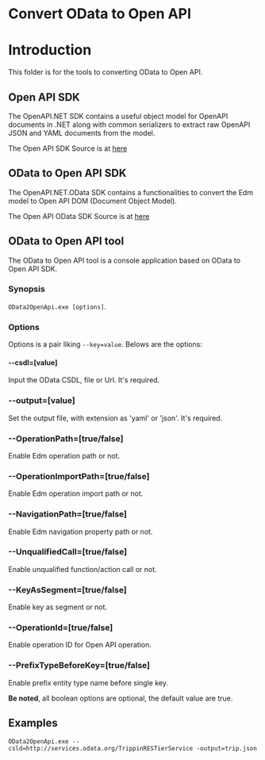 Convert OData to Open API
============= 

# Introduction 

This folder is for the tools to converting OData to Open API.

## Open API SDK

The OpenAPI.NET SDK contains a useful object model for OpenAPI documents in .NET along with common serializers to extract raw OpenAPI JSON and YAML documents from the model. 

The Open API SDK Source is at [here](https://github.com/microsoft/openapi.net)

## OData to Open API SDK

The OpenAPI.NET.OData SDK contains a functionalities to convert the Edm model to Open API DOM (Document Object Model). 

The Open API OData SDK Source is at [here](https://github.com/microsoft/openapi.net.OData)

## OData to Open API tool

The OData to Open API tool is a console application based on OData to Open API SDK.

### Synopsis

`OData2OpenApi.exe [options]`.

### Options

Options is a pair liking `--key=value`. Belows are the options:

#### --csdl=[value]

Input the OData CSDL, file or Url. It's required.

### --output=[value]

Set the output file, with extension as 'yaml' or 'json'. It's required.

### --OperationPath=[true/false]

Enable Edm operation path or not.

### --OperationImportPath=[true/false]

Enable Edm operation import path or not.

### --NavigationPath=[true/false]

Enable Edm navigation property path or not.

### --UnqualifiedCall=[true/false]

Enable unqualified function/action call or not.

### --KeyAsSegment=[true/false]

Enable key as segment or not.

### --OperationId=[true/false]

Enable operation ID for Open API operation.

### --PrefixTypeBeforeKey=[true/false]

Enable prefix entity type name before single key.
	
**Be noted**, all boolean options are optional, the default value are true.
	
## Examples

`OData2OpenApi.exe --csld=http://services.odata.org/TrippinRESTierService -output=trip.json`




